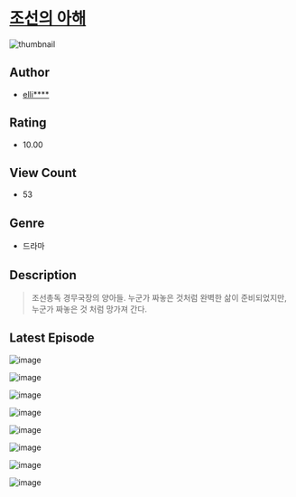 # [조선의 아해](https://comic.naver.com/bestChallenge/list?titleId=811304)
![thumbnail](https://image-comic.pstatic.net/user_contents_data/challenge_comic/2023/05/25/325823/upload_7292510005355820133_480x623.jpeg)

## Author
- [elli****](https://comic.naver.com/artistTitle?id=325823)

## Rating
- 10.00

## View Count
- 53

## Genre
- 드라마

## Description
> 조선총독 경무국장의 양아들. 누군가 짜놓은 것처럼 완벽한 삶이 준비되었지만, 누군가 짜놓은 것 처럼 망가져 간다.


## Latest Episode
![image](https://image-comic.pstatic.net/user_contents_data/challenge_comic/2023/05/25/325823/upload_4121136024614679344.jpeg)

![image](https://image-comic.pstatic.net/user_contents_data/challenge_comic/2023/05/25/325823/upload_7365417718645012278.jpeg)

![image](https://image-comic.pstatic.net/user_contents_data/challenge_comic/2023/05/25/325823/upload_3762536909422082145.jpeg)

![image](https://image-comic.pstatic.net/user_contents_data/challenge_comic/2023/05/25/325823/upload_7364852578157604920.jpeg)

![image](https://image-comic.pstatic.net/user_contents_data/challenge_comic/2023/05/25/325823/upload_4136052918516540773.jpeg)

![image](https://image-comic.pstatic.net/user_contents_data/challenge_comic/2023/05/25/325823/upload_3990525948917540193.jpeg)

![image](https://image-comic.pstatic.net/user_contents_data/challenge_comic/2023/05/25/325823/upload_3904961052939858482.jpeg)

![image](https://image-comic.pstatic.net/user_contents_data/challenge_comic/2023/05/25/325823/upload_7377567317840049766.jpeg)

